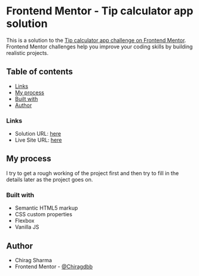 # Frontend Mentor - Tip calculator app solution

This is a solution to the [Tip calculator app challenge on Frontend Mentor](https://www.frontendmentor.io/challenges/tip-calculator-app-ugJNGbJUX). Frontend Mentor challenges help you improve your coding skills by building realistic projects.

## Table of contents

- [Links](#links)
- [My process](#my-process)
- [Built with](#built-with)
- [Author](#author)

### Links

- Solution URL: [here](https://github.com/Chiragdbb/Tip-Calculator)
- Live Site URL: [here](https://chiragdbb.github.io/Tip-Calculator)

## My process

I try to get a rough working of the project first and then try to fill in the details later as the project goes on.

### Built with

- Semantic HTML5 markup
- CSS custom properties
- Flexbox
- Vanilla JS

## Author

- Chirag Sharma
- Frontend Mentor - [@Chiragdbb](https://www.frontendmentor.io/profile/Chiragdbb)